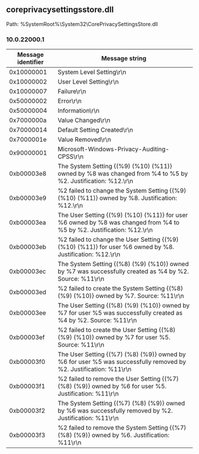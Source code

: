 ## coreprivacysettingsstore.dll

Path: %SystemRoot%\System32\CorePrivacySettingsStore.dll

### 10.0.22000.1

Message identifier | Message string
--- | ---
0x10000001 | System Level Setting\r\n
0x10000002 | User Level Setting\r\n
0x10000007 | Failure\r\n
0x50000002 | Error\r\n
0x50000004 | Information\r\n
0x7000000a | Value Changed\r\n
0x70000014 | Default Setting Created\r\n
0x7000001e | Value Removed\r\n
0x90000001 | Microsoft-Windows-Privacy-Auditing-CPSS\r\n
0xb00003e8 | The System Setting {(%9) (%10) (%11)} owned by %8 was changed from %4 to %5 by %2. Justification: %12.\r\n
0xb00003e9 | %2 failed to change the System Setting {(%9) (%10) (%11)} owned by %8. Justification: %12.\r\n
0xb00003ea | The User Setting {(%9) (%10) (%11)} for user %6 owned by %8 was changed from %4 to %5 by %2. Justification: %12.\r\n
0xb00003eb | %2 failed to change the User Setting {(%9) (%10) (%11)} for user %6 owned by %8. Justification: %12.\r\n
0xb00003ec | The System Setting {(%8) (%9) (%10)} owned by %7 was successfully created as %4 by %2. Source: %11\r\n
0xb00003ed | %2 failed to create the System Setting {(%8) (%9) (%10)} owned by %7. Source: %11\r\n
0xb00003ee | The User Setting {(%8) (%9) (%10)} owned by %7 for user %5 was successfully created as %4 by %2. Source: %11\r\n
0xb00003ef | %2 failed to create the User Setting {(%8) (%9) (%10)} owned by %7 for user %5. Source: %11\r\n
0xb00003f0 | The User Setting {(%7) (%8) (%9)} owned by %6 for user %5 was successfully removed by %2. Justification: %11\r\n
0xb00003f1 | %2 failed to remove the User Setting {(%7) (%8) (%9)} owned by %6 for user %5. Justification: %11\r\n
0xb00003f2 | The System Setting {(%7) (%8) (%9)} owned by %6 was successfully removed by %2. Justification: %11\r\n
0xb00003f3 | %2 failed to remove the System Setting {(%7) (%8) (%9)} owned by %6. Justification: %11\r\n
